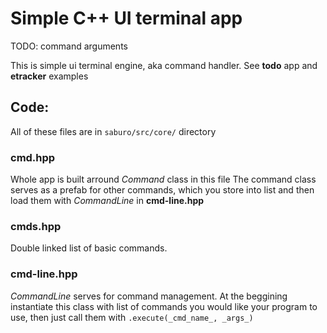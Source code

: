 # Simple C++ UI terminal app

TODO: command arguments

This is simple ui terminal engine, aka command handler. See __todo__ app and __etracker__ examples

## Code: 
All of these files are in `saburo/src/core/` directory

### __cmd.hpp__
Whole app is built arround _Command_ class in this file
The command class serves as a prefab for other commands, which you store into list and then load them with _CommandLine_ in __cmd-line.hpp__

### __cmds.hpp__
Double linked list of basic commands.

### __cmd-line.hpp__
_CommandLine_ serves for command management. At the beggining instantiate this class with list of commands you would like your program to use, then just call them with `.execute(_cmd_name_, _args_)`
